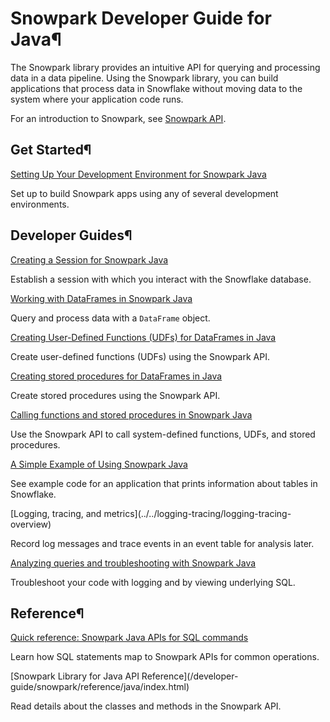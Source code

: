 # Snowpark Developer Guide for Java¶

The Snowpark library provides an intuitive API for querying and processing
data in a data pipeline. Using the Snowpark library, you can build
applications that process data in Snowflake without moving data to the system
where your application code runs.

For an introduction to Snowpark, see [Snowpark API](../index).

## Get Started¶

[Setting Up Your Development Environment for Snowpark Java](setup)

    

Set up to build Snowpark apps using any of several development environments.

## Developer Guides¶

[Creating a Session for Snowpark Java](creating-session)

    

Establish a session with which you interact with the Snowflake database.

[Working with DataFrames in Snowpark Java](working-with-dataframes)

    

Query and process data with a `DataFrame` object.

[Creating User-Defined Functions (UDFs) for DataFrames in Java](creating-udfs)

    

Create user-defined functions (UDFs) using the Snowpark API.

[Creating stored procedures for DataFrames in Java](creating-sprocs)

    

Create stored procedures using the Snowpark API.

[Calling functions and stored procedures in Snowpark Java](calling-functions)

    

Use the Snowpark API to call system-defined functions, UDFs, and stored
procedures.

[A Simple Example of Using Snowpark Java](example)

    

See example code for an application that prints information about tables in
Snowflake.

[Logging, tracing, and metrics](../../logging-tracing/logging-tracing-
overview)

    

Record log messages and trace events in an event table for analysis later.

[Analyzing queries and troubleshooting with Snowpark Java](troubleshooting)

    

Troubleshoot your code with logging and by viewing underlying SQL.

## Reference¶

[Quick reference: Snowpark Java APIs for SQL commands](sql-to-snowpark)

    

Learn how SQL statements map to Snowpark APIs for common operations.

[Snowpark Library for Java API Reference](/developer-
guide/snowpark/reference/java/index.html)

    

Read details about the classes and methods in the Snowpark API.

